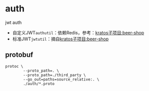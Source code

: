 # auth

jwt auth

- 自定义JWT`authutil`：依赖Redis，参考：[kratos子项目:beer-shop](https://github.com/go-kratos/beer-shop)
- 标准JWT`jwtutil`：摘自[kratos子项目:beer-shop](https://github.com/go-kratos/beer-shop)

## protobuf

```shell
protoc \
		--proto_path=. \
        --proto_path=./third_party \
	    --go_out=paths=source_relative:. \
	    ./auth/*.proto
```
